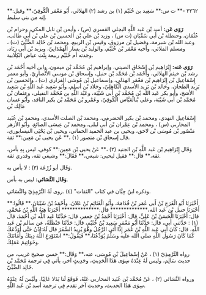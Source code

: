٢٢٦٢ -** ت س:** سَعِيد بن خُثَيْم (١) بن رشد (٢) الهلالي، أَبُو مَعْمَر الْكُوفِيّ،** وقيل:** إنه من بني سليط.

**رَوَى عَن:** أسد بْن عَبد اللَّهِ البجلي القسري (ص) ، وأيمن بْن نابل المكي، وحرام بْن عُثْمَان، وحنظلة بْن أَبي سُفْيَان (ت س) ، وزيد بْن علي بْن الحسين بْن علي بْن أَبي طالب، وعبد الله بْن شبرمة، وفضيل بْن مرزوق، وقيس بْن الربيع، ومحمد بْن خَالِد الضَّبِّيّ (ت) ، ومسلم الملائي، وأخيه مَعْمَر بْن خُثَيْم، والوليد بْن يسار الْهَمْدَانِيّ، ويزيد بْن أَبي زِيَاد، وجدته أم خُثَيْم ربيعة بِنْت عياض الكِلابية.

**رَوَى عَنه:** إِبْرَاهِيم بْن إِسْحَاق الصيني، وإبراهيم بْن مُحَمَّد بْن ميمون، وابن أخيه أَحْمَد بْن رشد بْن خيثم الهلالي، وأَحْمَد بْن مُحَمَّد بْن حنبل، وإسحاق بْن موسى الأَنْصارِيّ، وأبو معمر إِسْمَاعِيل بْن إِبْرَاهِيم بْن مَعْمَر الهذلي، وإسماعيل بْن مُوسَى الفزاري (ت) ، والحسين بْن يَزِيد الطحان، وخالد بْن يَزِيد الأسدي الْكَاهِلِيّ، وخلاد بْن أسلم، وأَبُو سَعِيد عَبد اللَّهِ بْن سَعِيد الأشج، وأبو بكر عَبد الله بْن مُحَمَّد بْن أَبي شَيْبَة، وعَبْد اللَّهِ بن مُحَمَّد النفيلي، وعثمان بْن مُحَمَّد بْن أَبي شَيْبَة، وعلي بْنالْعَبَّاس الْكُوفِيّ، وعَمْرو بْن مُحَمَّد بْن بكير الناقد، وأَبُو غسان مَالِك بْن

إِسْمَاعِيل النهدي، ومحمد بْن بكير الحضرمي، ومحمد بْن الصلت الأسدي، ومحمد بْن عُبَيد المحاربي (س) ، ومحمد بْن عِمْران بْن أَبي ليلى، ومحمد بْن عِيسَى الصائغ، وأَبُو الأزهر مَنْصُور بْن مُوسَى بْن لاحق، ويحيى بن عبد الحميد الحماني، ويحيى بْن يَحْيَى النيسابوري، قال إسحاق بْن منصور (١) ،** عَن يحيى بْن مَعِين:** ثقة.

وَقَال إِبْرَاهِيم بْن عَبد اللَّهِ بْن الجنيد (٢) ،** عَنْ يحيى بْن مَعِين:** كوفي، ليس بِهِ بأس، ثقة،** قال:** فقيل ليحيى: شيعي،** فَقَالَ:** وشيعي ثقة، وقدري ثقة.

وَقَال أبو زُرْعَة (٣) : لا بأس به.

**وَقَال النَّسَائي:** ليس به بأس.

وذكره ابنُ حِبَّان في كتاب "الثقات" (٤) .روى لَهُ التِّرْمِذِيّ والنَّسَائي.

أَخْبَرَنَا أَبُو الْفَرَجِ بْنُ أَبي عُمَر بْنُ قُدَامَةَ، وأَبُو الْغَنَائِمِ بْنُ عَلانَ، وأَحْمَدُ بْنُ شَيْبَانَ،** قَالُوا:** أَخْبَرَنَا حنبل بْن عَبد الله،************** قال:************** أَخْبَرَنَا هِبَةُ اللَّهِ بْنُ مُحَمَّدٍ، قال: أَخْبَرَنَا الْحَسَنُ بْنُ عَلِيٍّ، قال: أَخْبَرَنَا أَحْمَدُ بْنُ جعفر، قال: حَدَّثَنَا عَبد اللَّه بْن أَحْمَدَ، قال (١) : حَدَّثني أبي، قال: حَدَّثَنَا أَبُو مَعْمَرٍ سَعِيد بْنُ خُثَيْمٍ، قال: حَدَّثَنَا حَنْظَلَةُ، عن سالم بْن عَبد اللَّهِ، قال: كَانَ أَبِي عَبد اللَّهِ بْنُ عُمَر إِذَا أَتَى الرَّجُلُ وهُوَ يُرِيدُ السَّفَرَ قال لَهُ:ادْنُ حَتَّى أُوَدِّعَكَ كَمَا كَانَ رَسُول اللَّهِ صلى الله عليه وسَلَّمَ يُوَدِّعُنَا،** فَيَقُولُ:** اسْتَوْدِعِ اللَّهَ دِينَكَ وأَمَانَتَكَ وخَوَاتِيمَ عَمَلِكَ.

رواه التِّرْمِذِيّ (١) ، عَنْ إِسْمَاعِيلَ بْنِ مُوسَى، عنه،** وَقَال:** حسن صحيح غريب، من حديث سَالِم، وليس لَهُ عِنْدَهُ سِوَى هَذَا الْحَدِيثِ، وحَدِيثٍ آخر، يأتي فِي ترجمة مُحَمَّد بْن خَالِد الضَّبِّيّ.

ورواه النَّسَائي (٢) ، عَنْ مُحَمَّد بْن عُبَيد المحاربي عَنْهُ، فَوَقَعَ لَنا بَدَلا عَالِيًا، ولَيْسَ لَهُ عِنْدَهُ سِوَى هَذَا الحديث، وحديث آخر تقدم فِي ترجمة أسد بْن عَبد اللَّهِ.